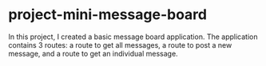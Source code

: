 # project-mini-message-board
In this project, I created a basic message board application. The application contains 3 routes: a route to get all messages, a route to post a new message, and a route to get an individual message. 